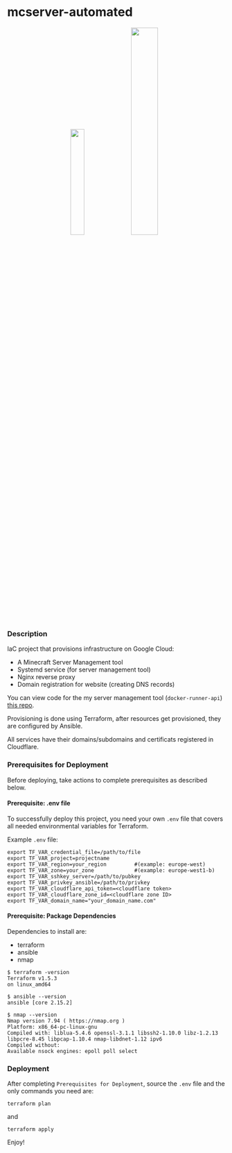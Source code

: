 # mcserver-automated

<p float="left" align="center">
  <img style="width:25%;height:25%;" src="https://static-00.iconduck.com/assets.00/file-type-terraform-icon-455x512-csyun60o.png">
  <img style="width:35%;height:35%;" src="https://extremeautomation.io/static/9257437713a85f3e9e5cb6e7ff7bb507/ansible.svg">
</p>

### Description
IaC project that provisions infrastructure on Google Cloud:
- A Minecraft Server Management tool
- Systemd service (for server management tool)
- Nginx reverse proxy
- Domain registration for website (creating DNS records)

You can view code for the my server management tool (`docker-runner-api`) [this repo](https://github.com/tomek-skrond/docker-runner-api).

Provisioning is done using Terraform, after resources get provisioned, they are configured by Ansible.

All services have their domains/subdomains and certificats registered in Cloudflare.

### Prerequisites for Deployment
Before deploying, take actions to complete prerequisites as described below.

#### Prerequisite: .env file
To successfully deploy this project, you need your own `.env` file that covers all needed environmental variables for Terraform.

Example `.env` file:

```
export TF_VAR_credential_file=/path/to/file
export TF_VAR_project=projectname
export TF_VAR_region=your_region         #(example: europe-west)
export TF_VAR_zone=your_zone             #(example: europe-west1-b)
export TF_VAR_sshkey_server=/path/to/pubkey
export TF_VAR_privkey_ansible=/path/to/privkey
export TF_VAR_cloudflare_api_token=<cloudflare token>
export TF_VAR_cloudflare_zone_id=<cloudflare zone ID>
export TF_VAR_domain_name="your_domain_name.com"
```

#### Prerequisite: Package Dependencies
Dependencies to install are:
- terraform
- ansible
- nmap

```
$ terraform -version
Terraform v1.5.3
on linux_amd64
```

```
$ ansible --version
ansible [core 2.15.2]
```

```
$ nmap --version
Nmap version 7.94 ( https://nmap.org )
Platform: x86_64-pc-linux-gnu
Compiled with: liblua-5.4.6 openssl-3.1.1 libssh2-1.10.0 libz-1.2.13 libpcre-8.45 libpcap-1.10.4 nmap-libdnet-1.12 ipv6
Compiled without:
Available nsock engines: epoll poll select
```

### Deployment

After completing `Prerequisites for Deployment`, source the `.env` file and the only commands you need are:
```
terraform plan
```
and
```
terraform apply
```

Enjoy!
